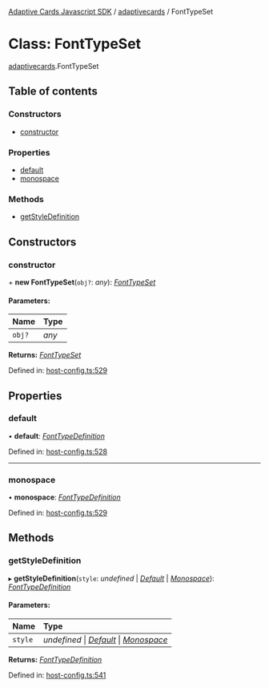[Adaptive Cards Javascript SDK](../README.md) / [adaptivecards](../modules/adaptivecards.md) / FontTypeSet

# Class: FontTypeSet

[adaptivecards](../modules/adaptivecards.md).FontTypeSet

## Table of contents

### Constructors

- [constructor](adaptivecards.fonttypeset.md#constructor)

### Properties

- [default](adaptivecards.fonttypeset.md#default)
- [monospace](adaptivecards.fonttypeset.md#monospace)

### Methods

- [getStyleDefinition](adaptivecards.fonttypeset.md#getstyledefinition)

## Constructors

### constructor

\+ **new FontTypeSet**(`obj?`: *any*): [*FontTypeSet*](host_config.fonttypeset.md)

#### Parameters:

Name | Type |
:------ | :------ |
`obj?` | *any* |

**Returns:** [*FontTypeSet*](host_config.fonttypeset.md)

Defined in: [host-config.ts:529](https://github.com/microsoft/AdaptiveCards/blob/0938a1f10/source/nodejs/adaptivecards/src/host-config.ts#L529)

## Properties

### default

• **default**: [*FontTypeDefinition*](host_config.fonttypedefinition.md)

Defined in: [host-config.ts:528](https://github.com/microsoft/AdaptiveCards/blob/0938a1f10/source/nodejs/adaptivecards/src/host-config.ts#L528)

___

### monospace

• **monospace**: [*FontTypeDefinition*](host_config.fonttypedefinition.md)

Defined in: [host-config.ts:529](https://github.com/microsoft/AdaptiveCards/blob/0938a1f10/source/nodejs/adaptivecards/src/host-config.ts#L529)

## Methods

### getStyleDefinition

▸ **getStyleDefinition**(`style`: *undefined* \| [*Default*](../enums/enums.fonttype.md#default) \| [*Monospace*](../enums/enums.fonttype.md#monospace)): [*FontTypeDefinition*](host_config.fonttypedefinition.md)

#### Parameters:

Name | Type |
:------ | :------ |
`style` | *undefined* \| [*Default*](../enums/enums.fonttype.md#default) \| [*Monospace*](../enums/enums.fonttype.md#monospace) |

**Returns:** [*FontTypeDefinition*](host_config.fonttypedefinition.md)

Defined in: [host-config.ts:541](https://github.com/microsoft/AdaptiveCards/blob/0938a1f10/source/nodejs/adaptivecards/src/host-config.ts#L541)
